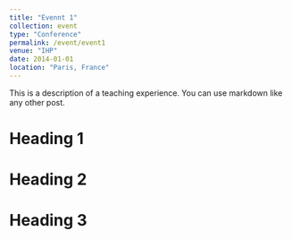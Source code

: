 ```yaml
---
title: "Evennt 1"
collection: event
type: "Conference"
permalink: /event/event1
venue: "IHP"
date: 2014-01-01
location: "Paris, France"
---
```


This is a description of a teaching experience. You can use markdown like any other post.

Heading 1
======

Heading 2
======

Heading 3
======
